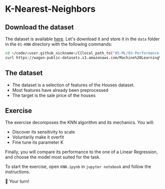 # K-Nearest-Neighbors

## Download the dataset

The dataset is available [here](https://wagon-public-datasets.s3.amazonaws.com/Machine%20Learning%20Datasets/ML_Houses_clean.csv). Let's download it and store it in the `data` folder in the `01-KNN` directory with the following commands:

``` bash
cd ~/code/<user.github_nickname>/{{local_path_to("05-ML/03-Performance-metrics/01-KNN")}}
curl https://wagon-public-datasets.s3.amazonaws.com/Machine%20Learning%20Datasets/ML_Houses_clean.csv > data/houses_clean.csv
```

## The dataset

- The dataset is a selection of features of the Houses dataset.
- Most features have already been preprocessed
- The target is the sale price of the houses

## Exercise

The exercise decomposes the KNN algorithm and its mechanics. You will:

- Discover its sensitivity to scale
- Voluntarily make it overfit
- Fine tune its parameter K

Finally, you will compare its performance to the one of a Linear Regression, and choose the model most suited for the task.

To start the exercise, open `KNN.ipynb` in `jupyter notebook` and follow the instructions.

🚀 Your turn!
